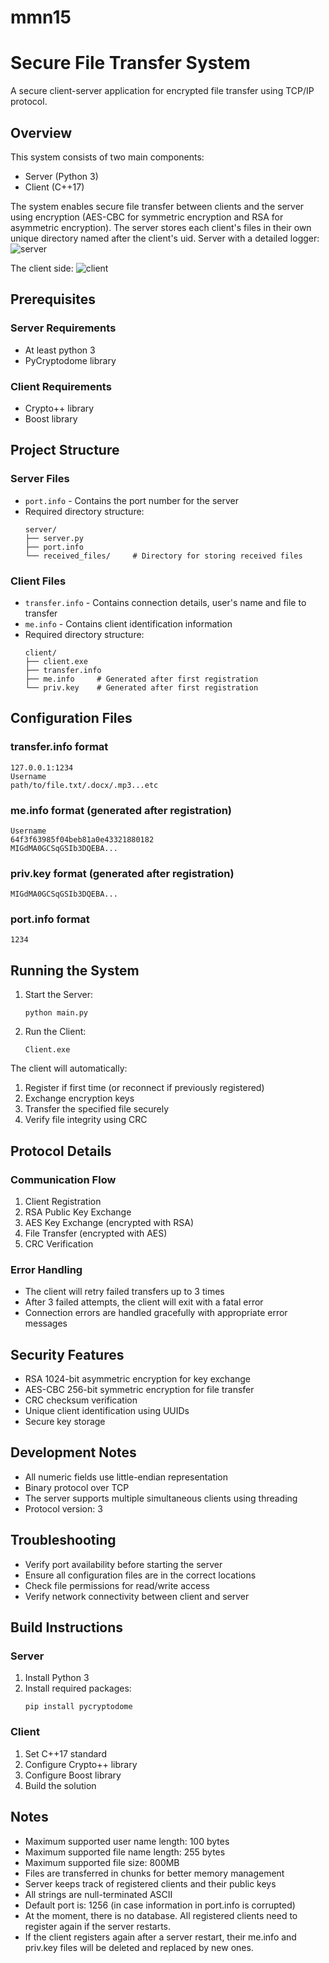 # mmn15
# Secure File Transfer System
A secure client-server application for encrypted file transfer using TCP/IP protocol.

## Overview
This system consists of two main components:
- Server (Python 3)
- Client (C++17)

The system enables secure file transfer between clients and the server using encryption (AES-CBC for symmetric encryption and RSA for asymmetric encryption).
The server stores each client's files in their own unique directory named after the client's uid.
Server with a detailed logger:
![server](https://github.com/user-attachments/assets/798f333e-0025-4796-a24e-8acdae20d81b)

The client side:
![client](https://github.com/user-attachments/assets/541a6935-8ce2-404b-bbda-7276ad80fc4e)


## Prerequisites

### Server Requirements
- At least python 3
- PyCryptodome library

### Client Requirements
- Crypto++ library
- Boost library

## Project Structure

### Server Files
- `port.info` - Contains the port number for the server
- Required directory structure:
  ```
  server/
  ├── server.py
  ├── port.info
  └── received_files/     # Directory for storing received files
  ```

### Client Files
- `transfer.info` - Contains connection details, user's name and file to transfer
- `me.info` - Contains client identification information
- Required directory structure:
  ```
  client/
  ├── client.exe
  ├── transfer.info
  ├── me.info	  # Generated after first registration
  └── priv.key    # Generated after first registration
  ```

## Configuration Files

### transfer.info format
```
127.0.0.1:1234
Username
path/to/file.txt/.docx/.mp3...etc
```

### me.info format (generated after registration)
```
Username
64f3f63985f04beb81a0e43321880182
MIGdMA0GCSqGSIb3DQEBA...
```

### priv.key format (generated after registration)
```
MIGdMA0GCSqGSIb3DQEBA...
```

### port.info format
```
1234
```

## Running the System

1. Start the Server:
   ```bash\cmd
   python main.py
   ```

2. Run the Client:
   ```bash\cmd
   Client.exe
   ```

The client will automatically:
1. Register if first time (or reconnect if previously registered)
2. Exchange encryption keys
3. Transfer the specified file securely
4. Verify file integrity using CRC

## Protocol Details

### Communication Flow
1. Client Registration
2. RSA Public Key Exchange
3. AES Key Exchange (encrypted with RSA)
4. File Transfer (encrypted with AES)
5. CRC Verification

### Error Handling
- The client will retry failed transfers up to 3 times
- After 3 failed attempts, the client will exit with a fatal error
- Connection errors are handled gracefully with appropriate error messages

## Security Features
- RSA 1024-bit asymmetric encryption for key exchange
- AES-CBC 256-bit symmetric encryption for file transfer
- CRC checksum verification
- Unique client identification using UUIDs
- Secure key storage

## Development Notes
- All numeric fields use little-endian representation
- Binary protocol over TCP
- The server supports multiple simultaneous clients using threading
- Protocol version: 3

## Troubleshooting
- Verify port availability before starting the server
- Ensure all configuration files are in the correct locations
- Check file permissions for read/write access
- Verify network connectivity between client and server

## Build Instructions

### Server
1. Install Python 3
2. Install required packages:
   ```bash\cmd
   pip install pycryptodome
   ```

### Client
1. Set C++17 standard
2. Configure Crypto++ library
3. Configure Boost library
3. Build the solution

## Notes
- Maximum supported user name length: 100 bytes
- Maximum supported file name length: 255 bytes
- Maximum supported file size: 800MB
- Files are transferred in chunks for better memory management
- Server keeps track of registered clients and their public keys
- All strings are null-terminated ASCII
- Default port is: 1256 (in case information in port.info is corrupted)
- At the moment, there is no database. All registered clients need to register again if the server restarts.
- If the client registers again after a server restart, their me.info and priv.key files will be deleted and replaced by new ones.
